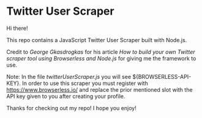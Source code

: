 # Twitter User Scraper

Hi there!

This repo contains a JavaScript Twitter User Scraper built with Node.js.

Credit to _George Gkasdrogkas_ for his article _How to build your own Twitter scraper tool using Browserless and Node.js_ for giving me the framework to use. 

Note: In the file _twitterUserScraper.js_ you will see ${BROWSERLESS-API-KEY}. In order to use this scraper you must register with https://www.browserless.io/ and replace the prior mentioned slot with the API key given to you after creating your profile.

Thanks for checking out my repo! I hope you enjoy!
